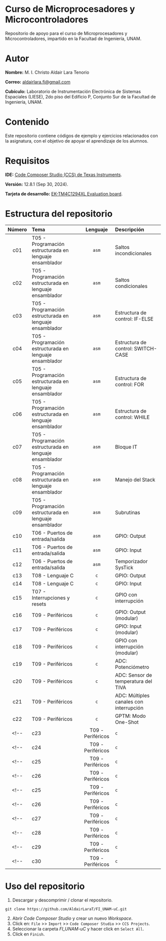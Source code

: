 # Curso de Microprocesadores y Microcontroladores
Repositorio de apoyo para el curso de Microprocesadores y Microcontroladores, impartido en la Facultad de Ingeniería, UNAM.

# Autor
**Nombre:** M. I. Christo Aldair Lara Tenorio

**Correo:** aldairlara.fi@gmail.com

**Cubículo:** Laboratorio de Instrumentación Electrónica de Sistemas Espaciales (LIESE), 2do piso del Edificio P, Conjunto Sur de la Facultad de Ingeniería, UNAM.

# Contenido
Este repositorio contiene códigos de ejemplo y ejercicios relacionados con la asignatura, con el objetivo de apoyar el aprendizaje de los alumnos.

# Requisitos
**IDE:** [Code Composer Studio (CCS) de Texas Instruments](https://www.ti.com/tool/download/CCSTUDIO/12.8.1).

**Versión:** 12.8.1 (Sep 30, 2024).

**Tarjeta de desarrollo:** [EK-TM4C1294XL Evaluation board](https://www.ti.com/tool/EK-TM4C1294XL).

# Estructura del repositorio
| Número | Tema                                                    | Lenguaje | Descripción                                          |
|:------:|:--------------------------------------------------------|:--------:|:-----------------------------------------------------|
| c01    | T05 - Programación estructurada en lenguaje ensamblador | `asm`    | Saltos incondicionales                               |
| c02    | T05 - Programación estructurada en lenguaje ensamblador | `asm`    | Saltos condicionales                                 |
| c03    | T05 - Programación estructurada en lenguaje ensamblador | `asm`    | Estructura de control: IF-ELSE                       |
| c04    | T05 - Programación estructurada en lenguaje ensamblador | `asm`    | Estructura de control: SWITCH-CASE                   |
| c05    | T05 - Programación estructurada en lenguaje ensamblador | `asm`    | Estructura de control: FOR                           |
| c06    | T05 - Programación estructurada en lenguaje ensamblador | `asm`    | Estructura de control: WHILE                         |
| c07    | T05 - Programación estructurada en lenguaje ensamblador | `asm`    | Bloque IT                                            |
| c08    | T05 - Programación estructurada en lenguaje ensamblador | `asm`    | Manejo del Stack                                     |
| c09    | T05 - Programación estructurada en lenguaje ensamblador | `asm`    | Subrutinas                                           |
| c10    | T06 - Puertos de entrada/salida                         | `asm`    | GPIO: Output                                         |
| c11    | T06 - Puertos de entrada/salida                         | `asm`    | GPIO: Input                                          |
| c12    | T06 - Puertos de entrada/salida                         | `asm`    | Temporizador SysTick                                 |
| c13    | T08 - Lenguaje C                                        | `c`      | GPIO: Output                                         |
| c14    | T08 - Lenguaje C                                        | `c`      | GPIO: Input                                          |
| c15    | T07 - Interrupciones y resets                           | `c`      | GPIO con interrupción                                |
| c16    | T09 - Periféricos                                       | `c`      | GPIO: Output (modular)                               |
| c17    | T09 - Periféricos                                       | `c`      | GPIO: Input (modular)                                |
| c18    | T09 - Periféricos                                       | `c`      | GPIO con interrupción (modular)                      |
| c19    | T09 - Periféricos                                       | `c`      | ADC: Potenciómetro                                   |
| c20    | T09 - Periféricos                                       | `c`      | ADC: Sensor de temperatura del TIVA                  |
| c21    | T09 - Periféricos                                       | `c`      | ADC: Múltiples canales con interrupción              |
| c22    | T09 - Periféricos                                       | `c`      | GPTM: Modo One-Shot                                  |
<!-- | c23    | T09 - Periféricos                                       | `c`      | GPTM: Modo Periodic                                  | -->
<!-- | c24    | T09 - Periféricos                                       | `c`      | GPTM: Modo Edge-Count                                | -->
<!-- | c25    | T09 - Periféricos                                       | `c`      | GPTM: Modo Edge-Time                                 | -->
<!-- | c26    | T09 - Periféricos                                       | `c`      | GPTM: Modo PWM                                       | -->
<!-- | c25    | T09 - Periféricos                                       | `c`      | UART: Tx                                             | -->
<!-- | c26    | T09 - Periféricos                                       | `c`      | UART: Rx                                             | -->
<!-- | c27    | T09 - Periféricos                                       | `c`      | UART: Uso del terminal                               | -->
<!-- | c28    | T09 - Periféricos                                       | `c`      | I2C: Reloj en tiempo real DS1307                     | -->
<!-- | c29    | T09 - Periféricos                                       | `c`      | I2C: Reloj en tiempo real DS1307 con interrupciones  | -->
<!-- | c30    | T09 - Periféricos                                       | `c`      | SSI: Potenciómetro digital MCP41010                  | -->

# Uso del repositorio
1. Descargar y descomprimir / clonar el repositorio.
```
git clone https://github.com/AldairLaraT/FI_UNAM-uC.git
```
2. Abrir *Code Composer Studio* y crear un nuevo *Workspace*.
3. Click en: `File` >> `Import` >> `Code Composer Studio` >> `CCS Projects`.
4. Seleccionar la carpeta *FI_UNAM-uC* y hacer click en `Select All`.
5. Click en `Finish`.